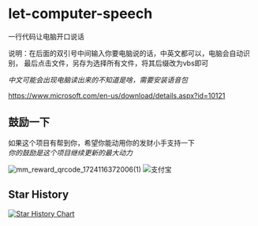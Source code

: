 # let-computer-speech
一行代码让电脑开口说话

说明：在后面的双引号中间输入你要电脑说的话，中英文都可以，电脑会自动识别，
最后点击文件，另存为选择所有文件，将其后缀改为vbs即可

*中文可能会出现电脑读出来的不知道是啥，需要安装语音包*

https://www.microsoft.com/en-us/download/details.aspx?id=10121

## 鼓励一下

如果这个项目有帮到你，希望你能动用你的发财小手支持一下  
_你的鼓励是这个项目继续更新的最大动力_  

![mm_reward_qrcode_1724116372006(1)](https://github.com/user-attachments/assets/ae10606c-2a42-4486-8e6d-7b7d056ca8f4)
![支付宝](https://github.com/user-attachments/assets/3c686079-ddee-498b-9188-2639d0b7bbac)

## Star History

[![Star History Chart](https://api.star-history.com/svg?repos=zongru666/let-computer-speech&type=Timeline)](https://star-history.com/#zongru666/let-computer-speech&Timeline)
